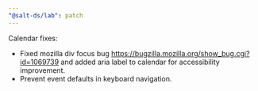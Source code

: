 ```yaml
---
"@salt-ds/lab": patch
---
```


Calendar fixes:
- Fixed mozilla div focus bug https://bugzilla.mozilla.org/show_bug.cgi?id=1069739 and added aria label to calendar for accessibility improvement.
- Prevent event defaults in keyboard navigation.
